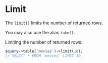 # Limit

The ``limit()`` limits the number of returned rows.

You may also use the alias `take()`.

Limiting the number of returned rows:
```php
$query->table('movies')->limit(10);
// SELECT * FROM `movies` LIMIT 10
```